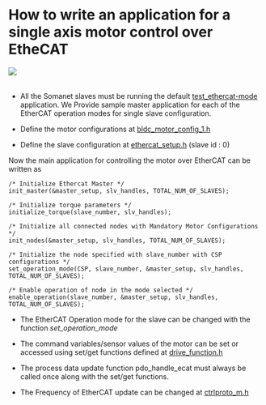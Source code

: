 How to write an application for a single axis motor control over EtheCAT 
============================
<img align="left" src="https://s3-eu-west-1.amazonaws.com/synapticon-resources/images/logos/synapticon_fullname_blackoverwhite_280x48.png"/>
<br/>
<br/>

* All the Somanet slaves must be running the default [test_ethercat-mode](https://github.com/synapticon/sc_sncn_motorctrl_sin/tree/master/test_ethercat-motorctrl-mode) application. We Provide sample master application for each of the EtherCAT operation modes for single slave configuration.

* Define the motor configurations at [bldc_motor_config_1.h](https://github.com/synapticon/sc_sncn_ctrlproto/blob/master/app_linux_ctrlproto-csp-example/config/motor/bldc_motor_config_1.h)

* Define the slave configuration at [ethercat_setup.h](https://github.com/synapticon/sc_sncn_ctrlproto/blob/master/app_linux_ctrlproto-csp-example/src/ethercat_setup.h) (slave id : 0)

Now the main application for controlling the motor over EtherCAT can be written as

```
/* Initialize Ethercat Master */ 
init_master(&master_setup, slv_handles, TOTAL_NUM_OF_SLAVES); 

/* Initialize torque parameters */ 
initialize_torque(slave_number, slv_handles); 

/* Initialize all connected nodes with Mandatory Motor Configurations */ 
init_nodes(&master_setup, slv_handles, TOTAL_NUM_OF_SLAVES); 

/* Initialize the node specified with slave_number with CSP configurations */ 
set_operation_mode(CSP, slave_number, &master_setup, slv_handles, TOTAL_NUM_OF_SLAVES); 

/* Enable operation of node in the mode selected */ 
enable_operation(slave_number, &master_setup, slv_handles, TOTAL_NUM_OF_SLAVES);
```

* The EtherCAT Operation mode for the slave can be changed with the function  *set_operation_mode*

* The command variables/sensor values of the motor can be set or accessed using set/get functions defined at [drive_function.h](https://github.com/synapticon/sc_sncn_ctrlproto/blob/master/lib_linux_motor_drive/include/drive_function.h)

* The process data update function pdo_handle_ecat must always be called once along with the set/get functions.

* The Frequency of EtherCAT update can be changed at [ctrlproto_m.h](https://github.com/synapticon/sc_sncn_ctrlproto/blob/master/lib_linux_ctrlproto/include/ctrlproto_m.h)


